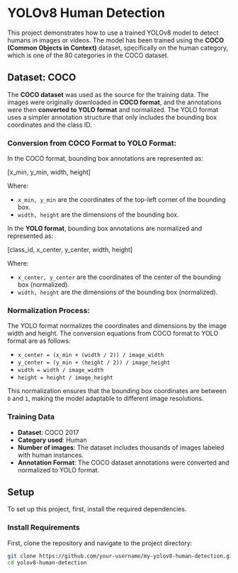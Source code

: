 # YOLOv8 Human Detection

This project demonstrates how to use a trained YOLOv8 model to detect humans in images or videos. The model has been trained using the **COCO (Common Objects in Context)** dataset, specifically on the human category, which is one of the 80 categories in the COCO dataset.

## Dataset: COCO

The **COCO dataset** was used as the source for the training data. The images were originally downloaded in **COCO format**, and the annotations were then **converted to YOLO format** and normalized. The YOLO format uses a simpler annotation structure that only includes the bounding box coordinates and the class ID.

### Conversion from COCO Format to YOLO Format:

In the COCO format, bounding box annotations are represented as:

[x_min, y_min, width, height]

Where:
- `x_min, y_min` are the coordinates of the top-left corner of the bounding box.
- `width, height` are the dimensions of the bounding box.

In the **YOLO format**, bounding box annotations are normalized and represented as:

[class_id, x_center, y_center, width, height]

Where:
- `x_center, y_center` are the coordinates of the center of the bounding box (normalized).
- `width, height` are the dimensions of the bounding box (normalized).

### Normalization Process:

The YOLO format normalizes the coordinates and dimensions by the image width and height. The conversion equations from COCO format to YOLO format are as follows:

- `x_center = (x_min + (width / 2)) / image_width`
- `y_center = (y_min + (height / 2)) / image_height`
- `width = width / image_width`
- `height = height / image_height`

This normalization ensures that the bounding box coordinates are between `0` and `1`, making the model adaptable to different image resolutions.

### Training Data

- **Dataset**: COCO 2017
- **Category used**: Human
- **Number of images**: The dataset includes thousands of images labeled with human instances.
- **Annotation Format**: The COCO dataset annotations were converted and normalized to YOLO format.

## Setup

To set up this project, first, install the required dependencies.

### Install Requirements

First, clone the repository and navigate to the project directory:

```bash
git clone https://github.com/your-username/my-yolov8-human-detection.git
cd yolov8-human-detection
